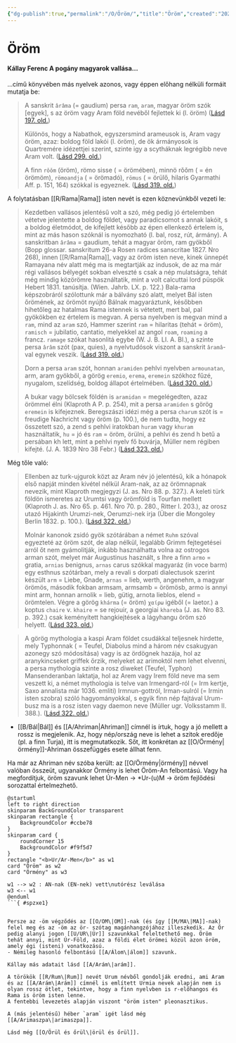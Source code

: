 ```yaml
---
{"dg-publish":true,"permalink":"/O/Öröm/","title":"Öröm","created":"2023-10-20T07:00","updated":"2024-11-21T18:30"}
---
```



# Öröm

#### Kállay Ferenc A pogány magyarok vallása...  

...című könyvében más nyelvek azonos, vagy éppen előhang nélküli formáit mutatja be:  
> A sanskrit `ârâma` (= gaudium) persa `ram`, `aram`, magyar öröm szók \[egyek\], s az öröm vagy Aram föld nevéből fejlettek ki (l. öröm) ([Lásd 197. old.](zotero://open-pdf/library/items/DFI47XPY?page=197&annotation=2I2HGFZV))  
> 
> Különös, hogy a Nabathok, egyszersmind arameusok is, Aram vagy öröm, azaz: boldog föld lakói (l. öröm), de ök ármányosok is Quartremére idézettjei szerint, szinte igy a scytháknak legrégibb neve Aram volt. ([Lásd 299. old.](zotero://open-pdf/library/items/DFI47XPY?page=299&annotation=PAZHN6QT))
> 
> A finn `rǒǒm` (öröm), römo sisse ( = örömében), minnö rǒǒm ( = én örömöm), `römoandja` ( = örömadó), `römus` ( = örülő, hilaris Gyarmathi Aff. p. 151, 164) szókkal is egyeznek. ([Lásd 319. old.](zotero://open-pdf/library/items/DFI47XPY?page=319&annotation=8SC6QSRF))  

A folytatásban [[R/Rama\|Rama]] isten nevét is ezen köznevünkből vezeti le:  
> Kezdetben vallásos jelentésű volt a szó, még pedig jó értelemben vétetve jelentette a boldog földet, vagy paradicsomot s annak lakóit, s a boldog életmódot, de kifejlett később az épen ellenkező értelem is, mint az más hason szóknál is nyomozható (l. bal, rosz, rút, ármány). A sanskritban `ârâma` = gaudium, tehát a magyar öröm, ram gyökből (Bopp glossar. sanskritum 26-a Rosen radices sanscritae 1827. Nro 268), innen [[R/Rama\|Rama]], vagy az öröm isten neve, kinek ünnepét Ramayana név alatt még ma is megtartják az indusok, de az ma már régi vallásos bélyegét sokban elveszté s csak a nép mulatságra, tehát még mindig közörömre használtatik, mint a volt calcuttai lord püspök Hebert 1831. tanúsítja. (Wien. Jahrb. LX. p. 122.) Bala-rama képszobráról szólottunk már a bálvány szó alatt, melyet Bál isten őrömének, az örömöt nyújtó Bálnak magyaráztunk, későbben hihetőleg az hatalmas Rama istennek is vétetett, mert bal, pal gyökökben ez értelem is megvan. A persa nyelvben is megvan mind a `ram`, mind az `aram` szó, Hammer szerint `ram` = hilaritas (tehát = öröm), `ramisch` = jubilatio, cantatio, melyekkel az angol `roam`, `roaming` a francz. `ramage` szókat hasonlitá egybe (W. J. B. LI. A. Bl.), a szinte persa `ârâm` szót (pax, quies), a nyelvtudósok viszont a sanskrit `âramâ`-val egynek veszik. ([Lásd 319. old.](zotero://open-pdf/library/items/DFI47XPY?page=319&annotation=F5Y3YL5E))
> 
> Dorn a persa `aram` szót, honnan `aramiden` pehlvi nyelvben `armounatan`, arm, aram gyökből, a görög `eremio`, `erema`, `eremein` szókhoz fűzé, nyugalom, szelídség, boldog állapot értelmében. ([Lásd 320. old.](zotero://open-pdf/library/items/DFI47XPY?page=320&annotation=JZLJJ6YW))
>
> A bukar vagy bölcsek földén is `aramidan` = megelégedten, azaz örömmel élni (Klaproth A P. p. 254), mit a persa `aramiden` s görög `eremein` is kifejeznek. Beregszászi idézi még a persa `charum` szót is = freudige Nachricht vagy öröm (p. 100.), de nem tudta, hogy ez összetett szó, a zend s pehlvi iratokban `huram` vagy `khuram` használtatik, `hu` = jó és `ram` = öröm, örülni, a pehlvi és zend h betű a persában kh lett, mint a pehlvi nyelv fő buvárja, Müller nem régiben kifejté. (J. A. 1839 Nro 38 Febr.) ([Lásd 323. old.](zotero://open-pdf/library/items/DFI47XPY?page=323&annotation=FJRR7KBE))  

Még tőle való:  
> Ellenben az turk-ujgurok közt az Aram név jó jelentésű, kik a hónapok első napját minden kivétel nélkül Aram-nak, az az örömnapnak nevezik, mint Klaproth megjegyzi (J. as. Nro 88. p. 327.). A keleti türk földön ismeretes az Urumtsi vagy örömföld is Tourfan mellett (Klaproth J. as. Nro 65. p. 461. Nro 70. p. 280., Ritter I. 203.), az orosz utazó Hijakinth Urumzi-nek, Oerumzi-nek irja (Über die Mongoley Berlin 1832. p. 100.). ([Lásd 322. old.](zotero://open-pdf/library/items/DFI47XPY?page=322&annotation=ZH2KNAUP))  
> 
> Molnár kanonok zsidó gyök szótárában a német `Ruhm` szóval egyezteté az öröm szót, de alap nélkül, legalább Grimm fejtegetései arról őt nem gyámolitják, inkább használhatta volna az ostrogos arman szót, melyet már Augustinus használt, s Ihre a finn `armo` = gratia, `arnias` benignus, `arnas` carus szókkal magyaráz (in voce barm) egy esthnus szótárban, mely a revali s dorpati dialectusok szerint készült `arm` = Liebe, Gnade, `arnas` = lieb, werth, angenehm, a magyar örömös, második fokban armsam, armsamb = örömösb, armo is annyi mint arm, honnan arnolik = lieb, gütig, arnota lieblos, elend = örömtelen. Végre a görög `khárma` (= öröm) `χαίρω` igéből (= laetor.) a koptus `chaire` v. `khaire` = se rejouir, a georgiai `khareba` (J. as. Nro 83. p. 392.) csak keményített hangkiejtések a lágyhangu öröm szó helyett. ([Lásd 323. old.](zotero://open-pdf/library/items/DFI47XPY?page=323&annotation=XZD287ZZ))

> A görög mythologia a kaspi Aram földet csudákkal teljesnek hirdette, mely Typhonnak ( = Teufel, Diabolus mind a három név csakugyan azonegy szó módosítása) vagy is az ördögnek hazája, hol az aranykincseket griffek őrzik, melyeket az arimoktól nem lehet elvenni, a persa mythologia szinte a rosz diweket (Teufel, Typhon) Mansenderanban laktatja, hol az Arem vagy Irem föld neve ma sem veszett ki, a német mythologia is telve van Irmengard-ról (= Irm kertje, Saxo annalista már 1036. emliti) Irmnun-gottról, Irman-sulról (= Irmin isten szobra) szóló hagyományokkal, s egyik finn nép fajtával Urum-busz ma is a rosz isten vagy daemon neve (Müller ugr. Volksstamm II. 388.). ([Lásd 322. old.](zotero://open-pdf/library/items/DFI47XPY?page=322&annotation=L83FKYQH))  
- [[B/Bál\|Bál]] és [[A/Ahriman\|Ahriman]] címnél is írtuk, hogy a jó mellett a rossz is megjelenik. Az, hogy nép/ország neve is lehet a szitok eredője (pl. a finn Turja), itt is megmutatkozik. Sőt, itt konkrétan az [[O/Örmény\|örmény]]-Ahriman összefüggés esete állhat fenn.

Ha már az Ahriman név szóba került: az [[O/Örmény\|örmény]] névvel valóban összeüt, ugyanakkor Örmény is lehet Öröm-An felbontású. Vagy ha megfordítjuk, öröm szavunk lehet Úr-Men -> \*Ur-(u)M -> öröm fejlődési sorozattal értelmezhető.  

```plantuml-svg
@startuml
left to right direction
skinparam BackGroundColor transparent
skinparam rectangle {
    BackgroundColor #ccbe78
}
skinparam card {
    roundCorner 15
    BackgroundColor #f9f5d7
}
rectangle "<b>Ur/Ar-Men</b>" as w1
card "Öröm" as w2
card "Örmény" as w3

w1 --> w2 : AN-nak (EN-nek) vett\nutórész leválása
w3 <-- w1
@enduml
```{ #spzxe1}


Persze az -öm végződés az [[O/OM\|OM]]-nak (és így [[M/MA\|MA]]-nak) felel meg és az -öm az ör- szótag magánhangzójához illeszkedik. Az Ör pedig alanyi jogon [[U/UR\|Úr]] szavunkkal feleltethető meg. Öröm tehát annyi, mint Úr-Föld, azaz a földi élet örömei közül azon öröm, amely égi (isteni) vonatkozású.  
- Némileg hasonló felbontású [[A/Álom\|álom]] szavunk.

Kállay más adatait lásd [[A/Arám\|arám]].  

A törökök [[R/Rum\|Rum]] nevét Urum névből gondolják eredni, ami Aram és az [[A/Arám\|Arám]] címnél is említett Urmia nevek alapján nem is olyan rossz ötlet, tekintve, hogy a finn nyelvben is r-előhangos és Rama is öröm isten lenne.  
A fentebbi levezetés alapján viszont "öröm isten" pleonasztikus.  

A (más jelentésű) héber `aram` igét lásd még [[A/Arimaszpa\|arimaszpa]].  

Lásd még [[O/Örül és őrül\|örül és őrül]].  